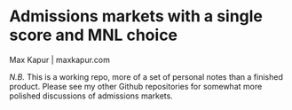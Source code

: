 # Admissions markets with a single score and MNL choice

Max Kapur | maxkapur.com

*N.B.* This is a working repo, more of a set of personal notes than a finished product. Please see my other Github repositories for somewhat more polished discussions of admissions markets.